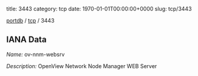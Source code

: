 title: 3443
category: tcp
date: 1970-01-01T00:00:00+0000
slug: tcp/3443

[portdb](/) / [tcp](/category/tcp.html) / 3443


## IANA Data

_Name:_ ov-nnm-websrv

_Description:_ OpenView Network Node Manager WEB Server

